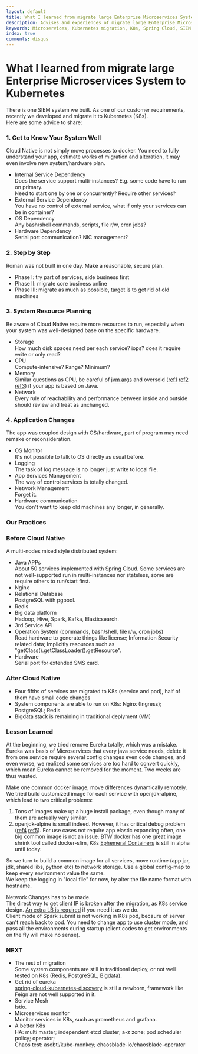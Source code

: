 ```yaml
---
layout: default
title: What I learned from migrate large Enterprise Microservices System to Kubernetes
description: Advises and experiences of migrate large Enterprise Microservices System to Kubernetes
keywords: Microservices, Kubernetes migration, K8s, Spring Cloud, SIEM
index: true
comments: disqus
---
```


# What I learned from migrate large Enterprise Microservices System to Kubernetes

There is one SIEM system we built. As one of our customer requirements, recently we developed and migrate it to Kubernetes (K8s). <br>
Here are some advice to share:

<h3>
<a href="#know-your-system" name="know-your-system" class="anchor"><span class="octicon octicon-link"></span></a>
1. Get to Know Your System Well
</h3>

Cloud Native is not simply move processes to docker. You need to fully understand your app, estimate works of migration and alteration, it may even involve new system/hardware plan.

* Internal Service Dependency <br>
  Does the service support multi-instances? E.g. some code have to run on primary. <br>
  Need to start one by one or concurrently? Require other services?
* External Service Dependency <br>
  You have no control of external service, what if only your services can be in container?
* OS Dependency <br>
  Any bash/shell commands, scripts, file r/w, cron jobs?
* Hardware Dependency <br>
  Serial port communication? NIC management?

<h3>
<a href="#step-by-step" name="step-by-step" class="anchor"><span class="octicon octicon-link"></span></a>
2. Step by Step
</h3>

Roman was not built in one day. Make a reasonable, secure plan.

* Phase I: try part of services, side business first
* Phase II: migrate core business online
* Phase III: migrate as much as possible, target is to get rid of old machines

<h3>
<a href="#resource-planning" name="resource-planning" class="anchor"><span class="octicon octicon-link"></span></a>
3. System Resource Planning
</h3>

Be aware of Cloud Native require more resources to run, especially when your system was well-designed base on the specific hardware.

* Storage <br>
  How much disk spaces need per each service? iops? does it require write or only read?
* CPU <br>
  Compute-intensive? Range? Minimum?
* Memory <br>
  Similar questions as CPU, be careful of [jvm args](https://srvaroa.github.io/jvm/kubernetes/memory/docker/oomkiller/2019/05/29/K8s-and-java.html) and oversold ([ref1](https://docs.oracle.com/javase/8/docs/technotes/guides/vm/gctuning/sizing.html#sthref22) [ref2](https://docs.oracle.com/javase/8/docs/technotes/guides/vm/gctuning/parallel.html#parallel_collector_gen_size) [ref3](https://stackoverflow.com/questions/30458195/does-gc-release-back-memory-to-os)) if your app is based on Java.
* Network <br>
  Every rule of reachability and performance between inside and outside should review and treat as unchanged.

<h3>
<a href="#app-changes" name="app-changes" class="anchor"><span class="octicon octicon-link"></span></a>
4. Application Changes
</h3>

The app was coupled design with OS/hardware, part of program may need remake or reconsideration.

* OS Monitor <br>
  It's not possible to talk to OS directly as usual before.
* Logging <br>
  The task of log message is no longer just write to local file.
* App Services Management <br>
  The way of control services is totally changed.
* Network Management <br>
  Forget it.
* Hardware communication <br>
  You don't want to keep old machines any longer, in generally.

<h3>
<a href="#our-practices" name="Our Practices" class="anchor"><span class="octicon octicon-link"></span></a>
Our Practices
</h3>

<h3>
<a href="#before-cloud-native" name="before-cloud-native" class="anchor"><span class="octicon octicon-link"></span></a>
Before Cloud Native
</h3>

A multi-nodes mixed style distributed system:
* Java APPs <br>
  About 50 services implemented with Spring Cloud. Some services are not well-supported run in multi-instances nor stateless, some are require others to run/start first.
* Nginx <br>
* Relational Database <br>
  PostgreSQL with pgpool.
* Redis <br>
* Big data platform <br>
  Hadoop, Hive, Spark, Kafka, Elasticsearch.
* 3rd Service API <br>
* Operation System (commands, bash/shell, file r/w, cron jobs) <br>
  Read hardware to generate things like license; Information Security related data; Implicitly resources such as "getClass().getClassLoader().getResource".
* Hardware <br>
  Serial port for extended SMS card.

<h3>
<a href="#after-cloud-native" name="after-cloud-native" class="anchor"><span class="octicon octicon-link"></span></a>
After Cloud Native
</h3>

* Four fifths of services are migrated to K8s (service and pod), half of them have small code changes
* System components are able to run on K8s: Nginx (Ingress); PostgreSQL; Redis
* Bigdata stack is remaining in traditional deplyment (VM)

<h3>
<a href="#lesson-learned" name="lesson-learned" class="anchor"><span class="octicon octicon-link"></span></a>
Lesson Learned
</h3>

At the beginning, we tried remove Eureka totally, which was a mistake. Eureka was basis of Microservices that every java service needs, delete it from one service require several config changes even code changes, and even worse, we realized some services are too hard to convert quickly, which mean Eureka cannot be removed for the moment. Two weeks are thus wasted.

Make one common docker image, move differences dynamically remotely. <br>
We tried build customized image for each service with openjdk-alpine, which lead to two critical problems:
1. Tons of images make up a huge install package, even though many of them are actually very similar.
2. openjdk-alpine is small indeed. However, it has critical debug problem ([ref4](https://github.com/docker-library/openjdk/issues/372#issuecomment-560900332) [ref5](https://news.ycombinator.com/item?id=21755871#21757483)). For use cases not require app elastic expanding often, one big common image is not an issue. BTW docker has one great image shrink tool called docker-slim, K8s [Ephemeral Containers](https://kubernetes.io/docs/concepts/workloads/pods/ephemeral-containers/) is still in alpha until today.

So we turn to build a common image for all services, move runtime (app jar, jdk, shared libs, python etc) to network storage. Use a global config-map to keep every environment value the same. <br>
We keep the logging in "local file" for now, by alter the file name format with hostname.

Network Changes has to be made. <br>
The direct way to get client IP is broken after the migration, as K8s service design. [An extra LB is required](https://stackoverflow.com/questions/59483886/how-to-get-the-client-ip-inside-the-pod-without-cloud-provider-or-lb) if you need it as we do. <br>
Client mode of Spark submit is not working in K8s pod, becaure of server can't reach back to pod. You need to change app to use cluster mode, and pass all the environments during startup (client codes to get environments on the fly will make no sense).

<h3>
<a href="#next" name="next" class="anchor"><span class="octicon octicon-link"></span></a>
NEXT
</h3>

<!--
The production deployment is paused due to COVID-19. Our customer will prepare a VMware private cloud for us, will see how things goes.
-->

* The rest of migration <br>
  Some system components are still in traditional deploy, or not well tested on K8s (Redis, PostgreSQL, Bigdata).
* Get rid of eureka <br>
  [spring-cloud-kubernetes-discovery](https://cloud.spring.io/spring-cloud-kubernetes/spring-cloud-kubernetes.html) is still a newborn, framework like Feign are not well supported in it.
* Service Mesh <br>
  Istio.
* Microservices monitor <br>
  Monitor services in K8s, such as prometheus and grafana.
* A better K8s <br>
  HA: multi master; independent etcd cluster; a-z zone; pod scheduler policy; operator; <br>
  Chaos test: asobti/kube-monkey; chaosblade-io/chaosblade-operator
